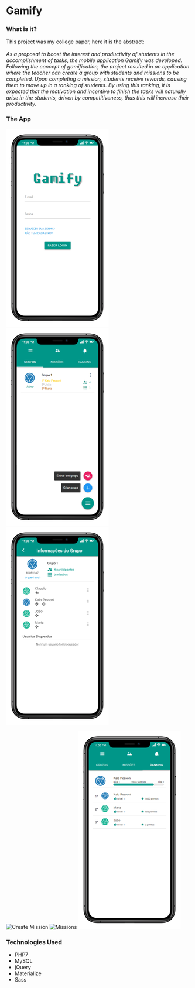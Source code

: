 # Gamify

### What is it?
This project was my college paper, here it is the abstract:<br/><br/>
_As a proposal to boost the interest and productivity of students in the accomplishment of tasks, the mobile application Gamify was developed. Following the concept of gamification, the project resulted in an application where the teacher can create a group with students and missions to be completed. Upon completing a mission, students receive rewards, causing them to move up in a ranking of students. By using this ranking, it is expected that the motivation and incentive to finish the tasks will naturally arise in the students, driven by competitiveness, thus this will increase their productivity._

### The App

<img src="assets/images/app/Login.png" width="280" alt="Login" title="Login Screen"/> <img src="assets/images/app/Grupos.png" width="280" alt="Home" title="Home Screen"/> <img src="assets/images/app/Info-Grupo.png" width="280" alt="Group Info" title="Group Info Screen"/>

<img src="assets/images/app/Criar-Missão.png" width="280" alt="Create Mission" title="Create Mission Screen"/> <img src="assets/images/app/Missões.png" width="280" alt="Missions" title="Missions Screen"/> <img src="assets/images/app/Ranking.png" width="280" alt="Ranking" title="Ranking Screen"/>

### Technologies Used

- PHP7
- MySQL
- jQuery
- Materialize
- Sass
